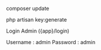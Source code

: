 composer update

php artisan key:generate

Login Admin ({app}/login)

Username : admin
Password : admin
